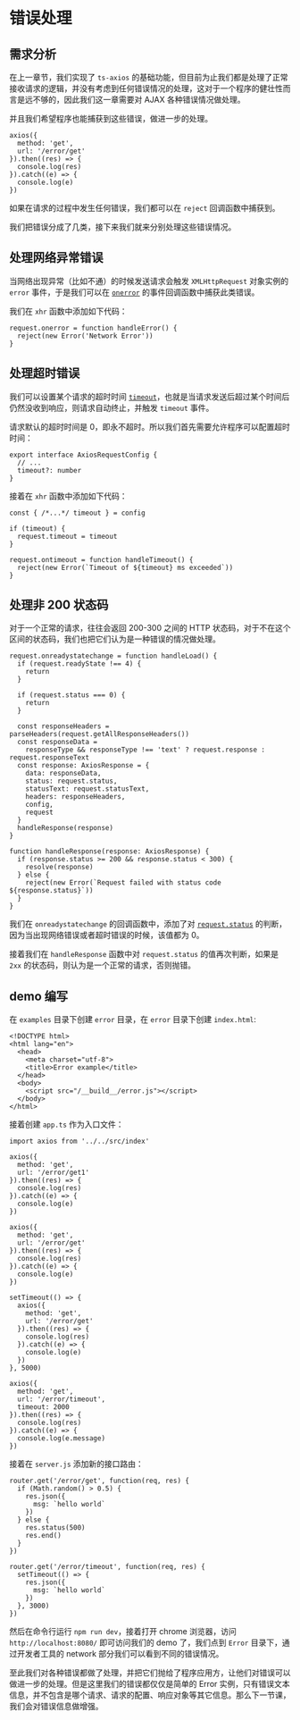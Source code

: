 #  错误处理 #

##  需求分析 ##

在上一章节，我们实现了 `ts-axios` 的基础功能，但目前为止我们都是处理了正常接收请求的逻辑，并没有考虑到任何错误情况的处理，这对于一个程序的健壮性而言是远不够的，因此我们这一章需要对 AJAX 各种错误情况做处理。

并且我们希望程序也能捕获到这些错误，做进一步的处理。

    axios({
      method: 'get',
      url: '/error/get'
    }).then((res) => {
      console.log(res)
    }).catch((e) => {
      console.log(e)
    })

如果在请求的过程中发生任何错误，我们都可以在 `reject` 回调函数中捕获到。

我们把错误分成了几类，接下来我们就来分别处理这些错误情况。

##  处理网络异常错误 ##

当网络出现异常（比如不通）的时候发送请求会触发 `XMLHttpRequest` 对象实例的 `error` 事件，于是我们可以在 [`onerror`][onerror] 的事件回调函数中捕获此类错误。

我们在 `xhr` 函数中添加如下代码：

    request.onerror = function handleError() {
      reject(new Error('Network Error'))
    }

##  处理超时错误 ##

我们可以设置某个请求的超时时间 [`timeout`][timeout]，也就是当请求发送后超过某个时间后仍然没收到响应，则请求自动终止，并触发 `timeout` 事件。

请求默认的超时时间是 0，即永不超时。所以我们首先需要允许程序可以配置超时时间：

    export interface AxiosRequestConfig {
      // ...
      timeout?: number
    }

接着在 `xhr` 函数中添加如下代码：

    const { /*...*/ timeout } = config
    
    if (timeout) {
      request.timeout = timeout
    }
    
    request.ontimeout = function handleTimeout() {
      reject(new Error(`Timeout of ${timeout} ms exceeded`))
    }

##  处理非 200 状态码 ##

对于一个正常的请求，往往会返回 200-300 之间的 HTTP 状态码，对于不在这个区间的状态码，我们也把它们认为是一种错误的情况做处理。

    request.onreadystatechange = function handleLoad() {
      if (request.readyState !== 4) {
        return
      }
    
      if (request.status === 0) {
        return
      }
    
      const responseHeaders = parseHeaders(request.getAllResponseHeaders())
      const responseData =
        responseType && responseType !== 'text' ? request.response : request.responseText
      const response: AxiosResponse = {
        data: responseData,
        status: request.status,
        statusText: request.statusText,
        headers: responseHeaders,
        config,
        request
      }
      handleResponse(response)
    }
    
    function handleResponse(response: AxiosResponse) {
      if (response.status >= 200 && response.status < 300) {
        resolve(response)
      } else {
        reject(new Error(`Request failed with status code ${response.status}`))
      }
    }

我们在 `onreadystatechange` 的回调函数中，添加了对 [`request.status`][request.status] 的判断，因为当出现网络错误或者超时错误的时候，该值都为 0。

接着我们在 `handleResponse` 函数中对 `request.status` 的值再次判断，如果是 `2xx` 的状态码，则认为是一个正常的请求，否则抛错。

##  demo 编写 ##

在 `examples` 目录下创建 `error` 目录，在 `error` 目录下创建 `index.html`:

    <!DOCTYPE html>
    <html lang="en">
      <head>
        <meta charset="utf-8">
        <title>Error example</title>
      </head>
      <body>
        <script src="/__build__/error.js"></script>
      </body>
    </html>

接着创建 `app.ts` 作为入口文件：

    import axios from '../../src/index'
    
    axios({
      method: 'get',
      url: '/error/get1'
    }).then((res) => {
      console.log(res)
    }).catch((e) => {
      console.log(e)
    })
    
    axios({
      method: 'get',
      url: '/error/get'
    }).then((res) => {
      console.log(res)
    }).catch((e) => {
      console.log(e)
    })
    
    setTimeout(() => {
      axios({
        method: 'get',
        url: '/error/get'
      }).then((res) => {
        console.log(res)
      }).catch((e) => {
        console.log(e)
      })
    }, 5000)
    
    axios({
      method: 'get',
      url: '/error/timeout',
      timeout: 2000
    }).then((res) => {
      console.log(res)
    }).catch((e) => {
      console.log(e.message)
    })

接着在 `server.js` 添加新的接口路由：

    router.get('/error/get', function(req, res) {
      if (Math.random() > 0.5) {
        res.json({
          msg: `hello world`
        })
      } else {
        res.status(500)
        res.end()
      }
    })
    
    router.get('/error/timeout', function(req, res) {
      setTimeout(() => {
        res.json({
          msg: `hello world`
        })
      }, 3000)
    })

然后在命令行运行 `npm run dev`，接着打开 chrome 浏览器，访问 `http://localhost:8080/` 即可访问我们的 demo 了，我们点到 `Error` 目录下，通过开发者工具的 network 部分我们可以看到不同的错误情况。

至此我们对各种错误都做了处理，并把它们抛给了程序应用方，让他们对错误可以做进一步的处理。但是这里我们的错误都仅仅是简单的 Error 实例，只有错误文本信息，并不包含是哪个请求、请求的配置、响应对象等其它信息。那么下一节课，我们会对错误信息做增强。


[onerror]: https://developer.mozilla.org/en-US/docs/Web/API/XMLHttpRequestEventTarget/onerror
[timeout]: https://developer.mozilla.org/en-US/docs/Web/API/XMLHttpRequest/timeout
[request.status]: https://developer.mozilla.org/en-US/docs/Web/API/XMLHttpRequest/status